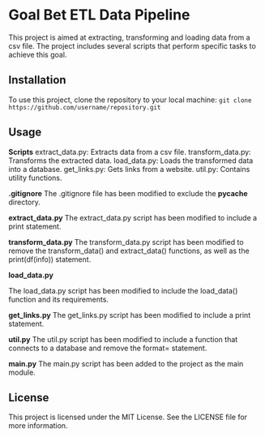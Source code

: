 # Goal Bet ETL Data Pipeline

This project is aimed at extracting, transforming and loading data from a csv file. The project includes several scripts that perform specific tasks to achieve this goal.

## Installation

To use this project, clone the repository to your local machine:
`git clone https://github.com/username/repository.git`

## Usage

**Scripts**
extract_data.py: Extracts data from a csv file.
transform_data.py: Transforms the extracted data.
load_data.py: Loads the transformed data into a database.
get_links.py: Gets links from a website.
util.py: Contains utility functions.

**.gitignore**
The .gitignore file has been modified to exclude the __pycache__ directory.

**extract_data.py**
The extract_data.py script has been modified to include a print statement.

**transform_data.py**
The transform_data.py script has been modified to remove the transform_data() and extract_data() functions, as well as the print(df(info)) statement.

**load_data.py**

The load_data.py script has been modified to include the load_data() function and its requirements.

**get_links.py**
The get_links.py script has been modified to include a print statement.

**util.py**
The util.py script has been modified to include a function that connects to a database and remove the format= statement.

**main.py**
The main.py script has been added to the project as the main module.

## License
This project is licensed under the MIT License. See the LICENSE file for more information.